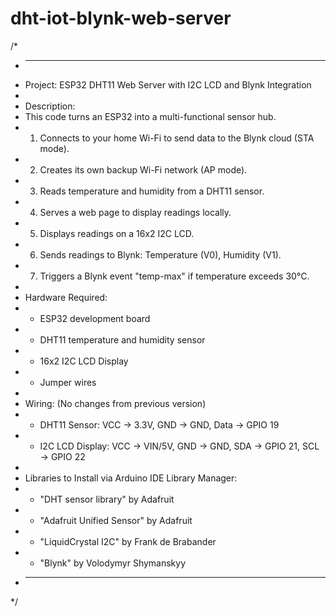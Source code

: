 # dht-iot-blynk-web-server

/*
 * -----------------------------------------------------------------------------
 * Project: ESP32 DHT11 Web Server with I2C LCD and Blynk Integration
 *
 * Description:
 * This code turns an ESP32 into a multi-functional sensor hub.
 * 1. Connects to your home Wi-Fi to send data to the Blynk cloud (STA mode).
 * 2. Creates its own backup Wi-Fi network (AP mode).
 * 3. Reads temperature and humidity from a DHT11 sensor.
 * 4. Serves a web page to display readings locally.
 * 5. Displays readings on a 16x2 I2C LCD.
 * 6. Sends readings to Blynk: Temperature (V0), Humidity (V1).
 * 7. Triggers a Blynk event "temp-max" if temperature exceeds 30°C.
 *
 * Hardware Required:
 * - ESP32 development board
 * - DHT11 temperature and humidity sensor
 * - 16x2 I2C LCD Display
 * - Jumper wires
 *
 * Wiring: (No changes from previous version)
 * - DHT11 Sensor: VCC -> 3.3V, GND -> GND, Data -> GPIO 19
 * - I2C LCD Display: VCC -> VIN/5V, GND -> GND, SDA -> GPIO 21, SCL -> GPIO 22
 *
 * Libraries to Install via Arduino IDE Library Manager:
 * - "DHT sensor library" by Adafruit
 * - "Adafruit Unified Sensor" by Adafruit
 * - "LiquidCrystal I2C" by Frank de Brabander
 * - "Blynk" by Volodymyr Shymanskyy
 * -----------------------------------------------------------------------------
*/